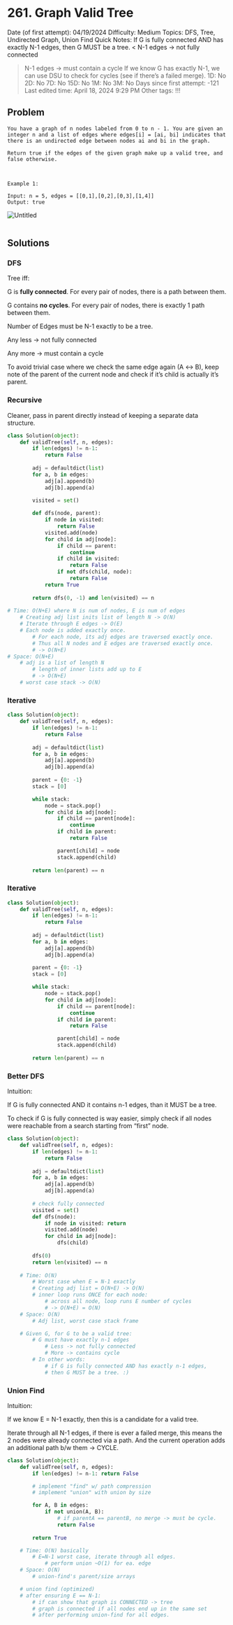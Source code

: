# 261. Graph Valid Tree

Date (of first attempt): 04/19/2024
Difficulty: Medium
Topics: DFS, Tree, Undirected Graph, Union Find
Quick Notes: If G is fully connected AND has exactly N-1 edges, then G MUST be a tree. 
< N-1 edges → not fully connected
> N-1 edges → must contain a cycle
If we know G has exactly N-1, we can use DSU to check for cycles (see if there’s a failed merge).
1D: No
2D: No
7D: No
15D: No
1M: No
3M: No
Days since first attempt: -121
Last edited time: April 18, 2024 9:29 PM
Other tags: !!!

## Problem

```
You have a graph of n nodes labeled from 0 to n - 1. You are given an integer n and a list of edges where edges[i] = [ai, bi] indicates that there is an undirected edge between nodes ai and bi in the graph.

Return true if the edges of the given graph make up a valid tree, and false otherwise.

 

Example 1:

Input: n = 5, edges = [[0,1],[0,2],[0,3],[1,4]]
Output: true
```

![Untitled](261%20Graph%20Valid%20Tree%20fb596d3670a24d60a45eebbd975ee64a/Untitled.png)

```

```

## Solutions

### DFS

Tree iff:

G is **fully connected**. For every pair of nodes, there is a path between them.

G contains **no cycles**. For every pair of nodes, there is exactly 1 path between them.

Number of Edges must be N-1 exactly to be a tree. 

Any less → not fully connected

Any more → must contain a cycle

To avoid trivial case where we check the same edge again (A ↔ B), keep note of the parent of the current node and check if it’s child is actually it’s parent.

### Recursive

Cleaner, pass in parent directly instead of keeping a separate data structure. 

```python
class Solution(object):
    def validTree(self, n, edges):
        if len(edges) != n-1:
            return False
        
        adj = defaultdict(list)
        for a, b in edges:
            adj[a].append(b)
            adj[b].append(a)
        
        visited = set()

        def dfs(node, parent):
            if node in visited:
                return False
            visited.add(node)
            for child in adj[node]:
                if child == parent:
                    continue
                if child in visited:
                    return False
                if not dfs(child, node):
                    return False
            return True
        
        return dfs(0, -1) and len(visited) == n
            
# Time: O(N+E) where N is num of nodes, E is num of edges
    # Creating adj list inits list of length N -> O(N)
    # Iterate through E edges -> O(E)
    # Each node is added exactly once. 
        # For each node, its adj edges are traversed exactly once.
        # Thus all N nodes and E edges are traversed exactly once.
        # -> O(N+E)
# Space: O(N+E)
    # adj is a list of length N
        # length of inner lists add up to E
        # -> O(N+E)
    # worst case stack -> O(N)
```

### Iterative

```python
class Solution(object):
    def validTree(self, n, edges):
        if len(edges) != n-1:
            return False
        
        adj = defaultdict(list)
        for a, b in edges:
            adj[a].append(b)
            adj[b].append(a)
        
        parent = {0: -1}
        stack = [0]

        while stack:
            node = stack.pop()
            for child in adj[node]:
                if child == parent[node]:
                    continue
                if child in parent:
                    return False

                parent[child] = node
                stack.append(child)
        
        return len(parent) == n
```

### Iterative

```python
class Solution(object):
    def validTree(self, n, edges):
        if len(edges) != n-1:
            return False
        
        adj = defaultdict(list)
        for a, b in edges:
            adj[a].append(b)
            adj[b].append(a)
        
        parent = {0: -1}
        stack = [0]

        while stack:
            node = stack.pop()
            for child in adj[node]:
                if child == parent[node]:
                    continue
                if child in parent:
                    return False

                parent[child] = node
                stack.append(child)
        
        return len(parent) == n
```

### Better DFS

Intuition:

If G is fully connected AND it contains n-1 edges, than it MUST be a tree.

To check if G is fully connected is way easier, simply check if all nodes were reachable from a search starting from “first” node. 

```python
class Solution(object):
    def validTree(self, n, edges):
        if len(edges) != n-1:
            return False
        
        adj = defaultdict(list)
        for a, b in edges:
            adj[a].append(b)
            adj[b].append(a)
        
        # check fully connected
        visited = set()
        def dfs(node):
            if node in visited: return
            visited.add(node)
            for child in adj[node]:
                dfs(child)
        
        dfs(0)
        return len(visited) == n
        
    # Time: O(N)
        # Worst case when E = N-1 exactly
        # Creating adj list = O(N+E) -> O(N)
        # inner loop runs ONCE for each node:
            # across all node, loop runs E number of cycles
            # -> O(N+E) = O(N)
    # Space: O(N)
        # Adj list, worst case stack frame

    # Given G, for G to be a valid tree:
        # G must have exactly n-1 edges
            # Less -> not fully connected
            # More -> contains cycle
        # In other words:
            # if G is fully connected AND has exactly n-1 edges,
            # then G MUST be a tree. :)
```

### Union Find

Intuition: 

If we know E = N-1 exactly, then this is a candidate for a valid tree.

Iterate through all N-1 edges, if there is ever a failed merge, this means the 2 nodes were already connected via a path. And the current operation adds an additional path b/w them → CYCLE. 

```python
class Solution(object):
    def validTree(self, n, edges):
        if len(edges) != n-1: return False

        # implement "find" w/ path compression
        # implement "union" with union by size

        for A, B in edges:
            if not union(A, B): 
                # if parentA == parentB, no merge -> must be cycle.
                return False
        
        return True

    # Time: O(N) basically
        # E=N-1 worst case, iterate through all edges.
            # perform union ~O(1) for ea. edge
    # Space: O(N)
        # union-find's parent/size arrays

    # union find (optimized)
    # after ensuring E == N-1:
        # if can show that graph is CONNECTED -> tree
        # graph is connected if all nodes end up in the same set
        # after performing union-find for all edges.
```